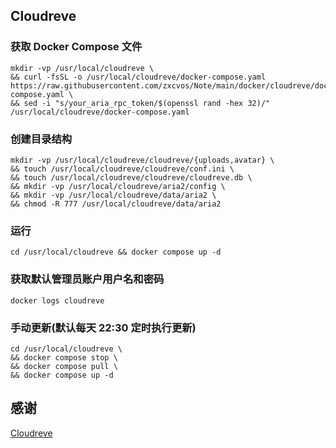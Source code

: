 ## Cloudreve

### 获取 Docker Compose 文件

```shell
mkdir -vp /usr/local/cloudreve \
&& curl -fsSL -o /usr/local/cloudreve/docker-compose.yaml https://raw.githubusercontent.com/zxcvos/Note/main/docker/cloudreve/docker-compose.yaml \
&& sed -i "s/your_aria_rpc_token/$(openssl rand -hex 32)/" /usr/local/cloudreve/docker-compose.yaml
```

### 创建目录结构

```shell
mkdir -vp /usr/local/cloudreve/cloudreve/{uploads,avatar} \
&& touch /usr/local/cloudreve/cloudreve/conf.ini \
&& touch /usr/local/cloudreve/cloudreve/cloudreve.db \
&& mkdir -vp /usr/local/cloudreve/aria2/config \
&& mkdir -vp /usr/local/cloudreve/data/aria2 \
&& chmod -R 777 /usr/local/cloudreve/data/aria2
```

### 运行

```shell
cd /usr/local/cloudreve && docker compose up -d
```

### 获取默认管理员账户用户名和密码

```shell
docker logs cloudreve
```

### 手动更新(默认每天 22:30 定时执行更新)

```shell
cd /usr/local/cloudreve \
&& docker compose stop \
&& docker compose pull \
&& docker compose up -d
```

## 感谢

[Cloudreve](https://docs.cloudreve.org/)
